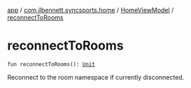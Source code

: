 [app](../../index.md) / [com.jlbennett.syncsports.home](../index.md) / [HomeViewModel](index.md) / [reconnectToRooms](./reconnect-to-rooms.md)

# reconnectToRooms

`fun reconnectToRooms(): `[`Unit`](https://kotlinlang.org/api/latest/jvm/stdlib/kotlin/-unit/index.html)

Reconnect to the room namespace if currently disconnected.

